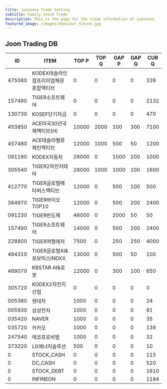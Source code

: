 ```yaml
---
title: joonanna Trade Setting
subtitle: Family Stock Trade
description: This is the page for the trade information of joonanna
featured_image: /images/demo/our_future.jpg
---
```


## Joon Trading DB

|ID|ITEM |TOP P|TOP Q|GAP P|GAP Q|CUR Q|
|--|-----|--|--|--|--|--|
|475080|KODEX테슬라인컴프리미엄채권혼합액티브|0|0|0|0|339|
|157490|TIGER소프트웨어|0|0|0|0|2132|
|130730|KOSEF단기자금|0|0|0|0|470|
|453850|ACE미국30년국채액티브(H)|10000|2000|100|300|7100|
|457480|ACE테슬라밸류체인액티브|12000|1000|500|50|1200|
|091180|KODEX자동차|26000|0|1000|200|1000|
|305540|TIGER2차전지테마|28000|1000|1000|100|1600|
|412770|TIGER글로벌메타버스액티브|12000|0|500|100|500| 
|364970|TIGER바이오TOP10|12000|0|500|200|2400|
|091230|TIGER반도체|46000|0|2000|50|50|
|157490|TIGER소프트웨어|14000|0|500|200|2400|
|228800|TIGER여행레저|7500|0|250|250|4000|
|464310|TIGER글로벌AI&로보틱스INDXX|13000|0|500|50|100|
|469070|KBSTAR AI&로봇|12000|0|300|100|650|
|305720|KODEX2차전지산업|0|0|0|0|0|
|005380|현대차|1000|0|0|0|24|
|005930|삼성전자|1000|0|0|0|81|
|035420|NAVER|1000|0|0|0|35|
|035720|카카오|1000|0|0|0|139|
|247540|에코프로비엠|1000|0|0|0|32|
|373220|LG에너지솔루션|500|0|0|0|10|
|0|STOCK_CASH|0|0|0|0|115|
|0|DC_CASH|0|0|0|0|520|
|0|STOCK_DEBT|0|0|0|0|1610|
|0|INFINEON|0|0|0|0|1184|
